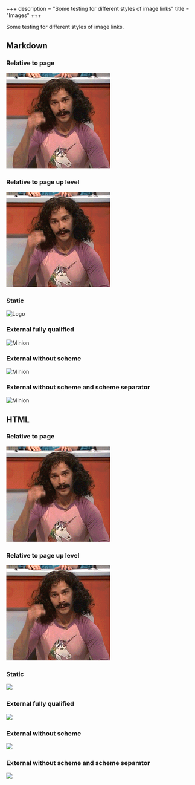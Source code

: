 +++
description = "Some testing for different styles of image links"
title = "Images"
+++

Some testing for different styles of image links.

## Markdown

### Relative to page

![Magic](images/magic.gif?classes=shadow&height=50px)

### Relative to page up level

![Magic](../images/images/magic.gif?classes=shadow&height=50px)

### Static

![Logo](/images/logo.svg?classes=shadow&height=50px)

### External fully qualified

![Minion](https://octodex.github.com/images/minion.png?classes=shadow&height=50px)

### External without scheme

![Minion](//octodex.github.com/images/minion.png?classes=shadow&height=50px)

### External without scheme and scheme separator

![Minion](octodex.github.com/images/minion.png?classes=shadow&height=50px)

## HTML

### Relative to page

<p><img src="images/magic.gif?classes=shadow&height=50px"></p>

### Relative to page up level

<p><img src="../images/images/magic.gif?classes=shadow&height=50px"></p>

### Static

<p><img src="/images/logo.svg?classes=shadow&height=50px"></p>

### External fully qualified

<p><img src="https://octodex.github.com/images/minion.png?classes=shadow&height=50px"></p>

### External without scheme

<p><img src="//octodex.github.com/images/minion.png?classes=shadow&height=50px"></p>

### External without scheme and scheme separator

<p><img src="octodex.github.com/images/minion.png?classes=shadow&height=50px"></p>
